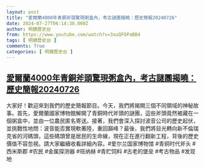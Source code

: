```yaml
---
layout: post
title: "愛爾蘭4000年青銅斧頭驚現粥盒內，考古謎團揭曉：歷史簡報20240726"
date: 2024-07-27T06:14:38.000Z
author: 明鏡歷史台
from: https://www.youtube.com/watch?v=3xuQFOPaBB4
tags: [ 明鏡歷史台 ]
comments: True
categories: [ 明鏡歷史台 ]
---
```

<!--1722060878000-->
[愛爾蘭4000年青銅斧頭驚現粥盒內，考古謎團揭曉：歷史簡報20240726](https://www.youtube.com/watch?v=3xuQFOPaBB4)
------

<div>
大家好！歡迎來到我們的歷史簡報節目。今天，我們將揭開三個不同領域的神秘故事。首先，愛爾蘭國家博物館解開了青銅時代斧頭的謎團，這些斧頭竟然被藏在一個粥盒中，並由一位農民匿名寄送。接著，我們會深入探討波音公司的歷史起伏，並挑戰性地問：波音能否實現軟著陸，重回巔峰？最後，我們將目光轉向新不倫瑞克省的河碼頭，這些碼頭曾是居民的生命線，現在正在進行翻新工程，背後的歷史價值不容忽視。請大家繼續收看詳細內容。#爱尔兰国家博物馆 #青铜时代斧头 #西米斯郡 #农民 #金属探测器 #班纳赫 #青贮饲料 #古老的堡垒 #考古物品 #发现地
</div>
